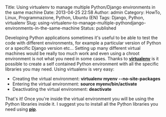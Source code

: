 Title: Using virtualenv to manage multiple Python/Django environments in the same machine
Date: 2013-04-25 22:58
Author: admin
Category: HowTo, Linux, Programmazione, Python, Ubuntu (EN)
Tags: Django, Python, virtualenv
Slug: using-virtualenv-to-manage-multiple-pythondjango-environments-in-the-same-machine
Status: published

Developing Python applications sometimes it's useful to be able to test
the code with different environments, for example a particular version
of Python or a specific Django version etc... Setting up many different
virtual machines would be really too much work and even using a chroot
environment is not what you need in some cases. Thanks to
[**virtualenv**](https://github.com/pypa/virtualenv) is it possible to
create a self contained Python environment with all the specific
libraries you may need. Using virtualenv is very easy:

-   Creating the virtual environment: **virtualenv
    myenv --no-site-packages**
-   Entering the virtual environment: **source myenv/bin/activate**
-   Deactivating the virtual environment: **deactivate**

That's it! Once you're inside the virtual environment you will be using
the Python libraries inside it. I suggest you to install all the Python
libraries you need using [**pip**](https://pypi.python.org/pypi/pip).
